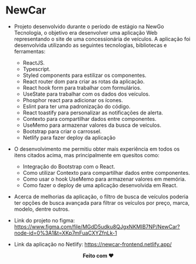 # NewCar

- Projeto desenvolvido durante o período de estágio na NewGo Tecnologia, o objetivo era desenvolver uma aplicação Web representando o site de uma concessionária de veículos. A aplicação foi desenvolvida utilizando as seguintes tecnologias, bibliotecas e ferramentas:

  - ReactJS.
  - Typescript.
  - Styled components para estilizar os componentes.
  - React router dom para criar as rotas da aplicação.
  - React hook form para trabalhar com formulários.
  - UseState para trabalhar com os dados dos veículos.
  - Phosphor react para adicionar os ícones.
  - Eslint para ter uma padronização do código.
  - React toastify para personalizar as notificações de alerta.
  - Contexto para compartilhar dados entre componentes.
  - UseMemo para armazenar valores da busca de veículos.
  - Bootstrap para criar o carrossel.
  - Netlify para fazer deploy da aplicação
  
- O desenvolvimento me permitiu obter mais experiência em todos os itens citados acima, mas principalmente em quesitos como:

  - Integração do Bootstrap com o React.
  - Como utilizar Contexto para compartilhar dados entre componentes.
  - Como usar o hook UseMemo para armazenar valores em memória.
  - Como fazer o deploy de uma aplicação desenvolvida em React.
  
- Acerca de melhorias da aplicação, o filtro de busca de veículos poderia ter opções de busca avançada para filtrar os veículos por preço, marca, modelo, dentre outros.

- Link do projeto no figma: https://www.figma.com/file/MGdD5udku8QJgxNKMIB7NP/NewCar?node-id=0%3A1&t=XKp7mFuaCXYZfnLk-1
- Link da aplicação no Netlify: https://newcar-frontend.netlify.app/

<p align="center"> <b>Feito com ❤</b></p>
